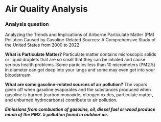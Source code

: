 # Air Quality Analysis

### Analysis question
Analyzing the Trends and Implications of Airborne Particulate Matter (PM) Pollution Caused by Gasoline-Related Sources: A Comprehensive Study of the United States from 2000 to 2022

**What is Particulate Matter?**
Particulate matter contains microscopic solids or liquid droplets that are so small that they can be inhaled and cause serious health problems. Some particles less than 10 micrometers (PM2.5) in diameter can get deep into your lungs and some may even get into your bloodstream.

**What are some gasoline-related sources of air pollution?**
The vapors given off when gasoline evaporates and the substances produced when gasoline is burned (carbon monoxide, nitrogen oxides, particulate matter, and unburned hydrocarbons) contribute to air pollution. 

***Emissions from combustion of gasoline, oil, diesel fuel or wood produce much of the PM2. 5 pollution found in outdoor air.***